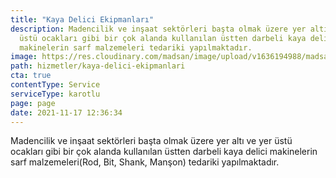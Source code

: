 ```yaml
---
title: "Kaya Delici Ekipmanları"
description: Madencilik ve inşaat sektörleri başta olmak üzere yer altı ve yer
  üstü ocakları gibi bir çok alanda kullanılan üstten darbeli kaya delici
  makinelerin sarf malzemeleri tedariki yapılmaktadır.
image: https://res.cloudinary.com/madsan/image/upload/v1636194988/madsan-stock/IMG_3198_vqwvpo.jpg
path: hizmetler/kaya-delici-ekipmanlari
cta: true
contentType: Service
serviceType: karotlu
page: page
date: 2021-11-17 12:36:34
---
```

Madencilik ve inşaat sektörleri başta olmak üzere yer altı ve yer üstü ocakları gibi bir çok alanda kullanılan üstten darbeli kaya delici makinelerin sarf malzemeleri(Rod, Bit, Shank, Manşon) tedariki yapılmaktadır.
